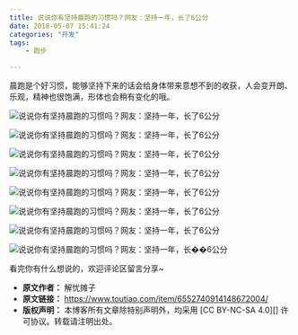 ```yaml
---
title: 说说你有坚持晨跑的习惯吗？网友：坚持一年，长了6公分
date: 2018-05-07 15:41:24
categories: "开发"
tags:
	- 跑步

---
```


晨跑是个好习惯，能够坚持下来的话会给身体带来意想不到的收获，人会变开朗、乐观，精神也很饱满，形体也会稍有变化的哦。

![说说你有坚持晨跑的习惯吗？网友：坚持一年，长了6公分][6]

![说说你有坚持晨跑的习惯吗？网友：坚持一年，长了6公分][6 1]

![说说你有坚持晨跑的习惯吗？网友：坚持一年，长了6公分][6 2]

![说说你有坚持晨跑的习惯吗？网友：坚持一年，长了6公分][6 3]

![说说你有坚持晨跑的习惯吗？网友：坚持一年，长了6公分][6 4]

![说说你有坚持晨跑的习惯吗？网友：坚持一年，长了6公分][6 5]

![说说你有坚持晨跑的习惯吗？网友：坚持一年，长了6公分][6 6]

![说说你有坚持晨跑的习惯吗？网友：坚持一年，长��6公分][6 7]

看完你有什么想说的，欢迎评论区留言分享~



[6]: http://p3.pstatp.com/large/pgc-image/1525677934561a6c1616e3c
[6 1]: http://p3.pstatp.com/large/pgc-image/1525677934650b47a5196db
[6 2]: http://p3.pstatp.com/large/pgc-image/152567793460306a772c454
[6 3]: http://p1.pstatp.com/large/pgc-image/1525677934907601ec14adb
[6 4]: http://p9.pstatp.com/large/pgc-image/1525677934967f36ca1706e
[6 5]: http://p3.pstatp.com/large/pgc-image/15256779353211ea82936ba
[6 6]: /pro/os/crawler/EERZ-M3ZY-NZVA.jpg
[6 7]: http://p9.pstatp.com/large/pgc-image/1525677935292af8990f185
 *  **原文作者：** 解忧摊子
 *  **原文链接：** https://www.toutiao.com/item/6552740914148672004/
 *  **版权声明：** 本博客所有文章除特别声明外，均采用 [CC BY-NC-SA 4.0][] 许可协议。转载请注明出处。